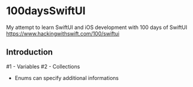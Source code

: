 # 100daysSwiftUI

My attempt to learn SwiftUI and iOS development with 100 days of SwiftUI
https://www.hackingwithswift.com/100/swiftui

## Introduction
#1 - Variables 
#2 - Collections
- Enums can specify additional informations